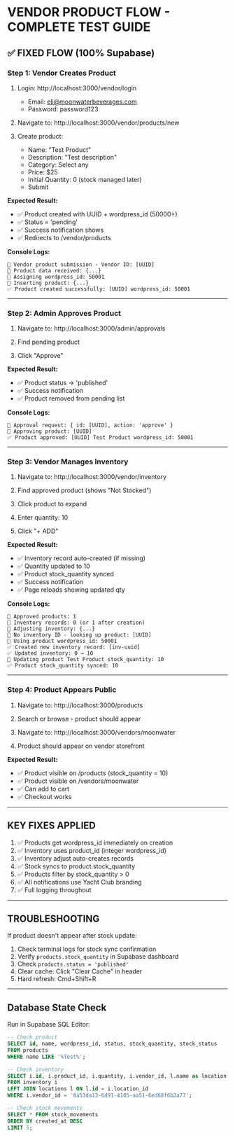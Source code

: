 # VENDOR PRODUCT FLOW - COMPLETE TEST GUIDE

## ✅ FIXED FLOW (100% Supabase)

### Step 1: Vendor Creates Product
1. Login: http://localhost:3000/vendor/login
   - Email: eli@moonwaterbeverages.com  
   - Password: password123

2. Navigate to: http://localhost:3000/vendor/products/new

3. Create product:
   - Name: "Test Product"
   - Description: "Test description"
   - Category: Select any
   - Price: $25
   - Initial Quantity: 0 (stock managed later)
   - Submit

**Expected Result:**
- ✅ Product created with UUID + wordpress_id (50000+)
- ✅ Status = 'pending'
- ✅ Success notification shows
- ✅ Redirects to /vendor/products

**Console Logs:**
```
🔵 Vendor product submission - Vendor ID: [UUID]
🔵 Product data received: {...}
🔵 Assigning wordpress_id: 50001
🔵 Inserting product: {...}
✅ Product created successfully: [UUID] wordpress_id: 50001
```

---

### Step 2: Admin Approves Product
1. Navigate to: http://localhost:3000/admin/approvals

2. Find pending product

3. Click "Approve"

**Expected Result:**
- ✅ Product status → 'published'
- ✅ Success notification
- ✅ Product removed from pending list

**Console Logs:**
```
🔵 Approval request: { id: [UUID], action: 'approve' }
🔵 Approving product: [UUID]
✅ Product approved: [UUID] Test Product wordpress_id: 50001
```

---

### Step 3: Vendor Manages Inventory
1. Navigate to: http://localhost:3000/vendor/inventory

2. Find approved product (shows "Not Stocked")

3. Click product to expand

4. Enter quantity: 10

5. Click "+ ADD"

**Expected Result:**
- ✅ Inventory record auto-created (if missing)
- ✅ Quantity updated to 10
- ✅ Product stock_quantity synced
- ✅ Success notification
- ✅ Page reloads showing updated qty

**Console Logs:**
```
🔵 Approved products: 1
🔵 Inventory records: 0 (or 1 after creation)
🔵 Adjusting inventory: {...}
🔵 No inventory ID - looking up product: [UUID]
🔵 Using product wordpress_id: 50001
✅ Created new inventory record: [inv-uuid]
✅ Updated inventory: 0 → 10
🔵 Updating product Test Product stock_quantity: 10
✅ Product stock_quantity synced: 10
```

---

### Step 4: Product Appears Public
1. Navigate to: http://localhost:3000/products

2. Search or browse - product should appear

3. Navigate to: http://localhost:3000/vendors/moonwater

4. Product should appear on vendor storefront

**Expected Result:**
- ✅ Product visible on /products (stock_quantity = 10)
- ✅ Product visible on /vendors/moonwater
- ✅ Can add to cart
- ✅ Checkout works

---

## KEY FIXES APPLIED

1. ✅ Products get wordpress_id immediately on creation
2. ✅ Inventory uses product_id (integer wordpress_id)
3. ✅ Inventory adjust auto-creates records
4. ✅ Stock syncs to product.stock_quantity
5. ✅ Products filter by stock_quantity > 0
6. ✅ All notifications use Yacht Club branding
7. ✅ Full logging throughout

---

## TROUBLESHOOTING

If product doesn't appear after stock update:
1. Check terminal logs for stock sync confirmation
2. Verify `products.stock_quantity` in Supabase dashboard
3. Check `products.status = 'published'`
4. Clear cache: Click "Clear Cache" in header
5. Hard refresh: Cmd+Shift+R

---

## Database State Check

Run in Supabase SQL Editor:
```sql
-- Check product
SELECT id, name, wordpress_id, status, stock_quantity, stock_status 
FROM products 
WHERE name LIKE '%Test%';

-- Check inventory  
SELECT i.id, i.product_id, i.quantity, i.vendor_id, l.name as location
FROM inventory i
LEFT JOIN locations l ON l.id = i.location_id
WHERE i.vendor_id = '8a53da13-6d91-4105-aa51-6ed68f6b2a77';

-- Check stock movements
SELECT * FROM stock_movements 
ORDER BY created_at DESC 
LIMIT 5;
```

